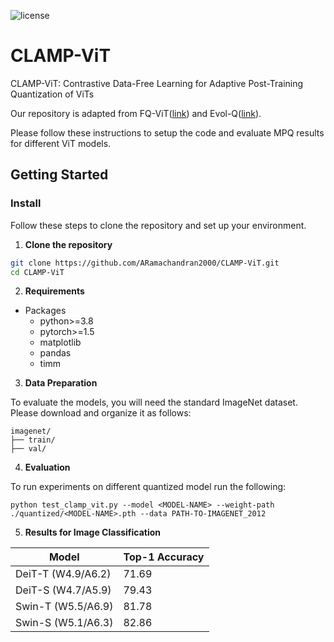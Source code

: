 ![license](https://img.shields.io/badge/License-MIT-green.svg?labelColor=gray)

# CLAMP-ViT
CLAMP-ViT: Contrastive Data-Free Learning for Adaptive Post-Training Quantization of ViTs

Our repository is adapted from FQ-ViT([link](https://github.com/megvii-research/FQ-ViT/tree/main)) and Evol-Q([link](https://github.com/enyac-group/evol-q)).

Please follow these instructions to setup the code and evaluate MPQ results for different ViT models.

## Getting Started

### Install

Follow these steps to clone the repository and set up your environment.

1. **Clone the repository**

```bash
git clone https://github.com/ARamachandran2000/CLAMP-ViT.git
cd CLAMP-ViT
```

2. **Requirements**

- Packages
  - python>=3.8
  - pytorch>=1.5
  - matplotlib
  - pandas
  - timm

3. **Data Preparation**

To evaluate the models, you will need the standard ImageNet dataset. Please download and organize it as follows:

```
imagenet/
├── train/
├── val/
```

4. **Evaluation**

To run experiments on different quantized model run the following:

```
python test_clamp_vit.py --model <MODEL-NAME> --weight-path ./quantized/<MODEL-NAME>.pth --data PATH-TO-IMAGENET_2012
```
5. **Results for Image Classification**

| Model | Top-1 Accuracy  |
|-----------|-----------|
|DeiT-T (W4.9/A6.2) | 71.69 |
| DeiT-S (W4.7/A5.9) | 79.43 |
| Swin-T (W5.5/A6.9) | 81.78 |
| Swin-S (W5.1/A6.3) | 82.86 |






